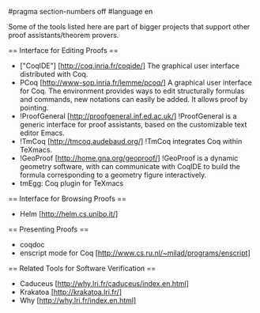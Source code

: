 #pragma section-numbers off
#language en

Some of the tools listed here are part of bigger projects that support other proof assistants/theorem provers.

== Interface for Editing Proofs ==

 * ["CoqIDE"] [http://coq.inria.fr/coqide/]
   The graphical user interface distributed with Coq.
 * PCoq [http://www-sop.inria.fr/lemme/pcoq/]
   A graphical user interface for Coq. The environment provides ways to edit structurally formulas and commands, new notations can easily be added. It allows proof by pointing.
 * !ProofGeneral [http://proofgeneral.inf.ed.ac.uk/]
  !ProofGeneral is a generic interface for proof assistants, based on the customizable text editor Emacs.
 * !TmCoq [http://tmcoq.audebaud.org/] 
  !TmCoq integrates Coq within TeXmacs.
 * !GeoProof [http://home.gna.org/geoproof/]
  !GeoProof is a dynamic geometry software, with can communicate with CoqIDE to build the formula corresponding to a geometry figure interactively.
 * tmEgg: Coq plugin for TeXmacs

== Interface for Browsing Proofs ==

 * Helm [http://helm.cs.unibo.it/]

== Presenting Proofs ==

 * coqdoc 
 * enscript mode for Coq [http://www.cs.ru.nl/~milad/programs/enscript]

== Related Tools for Software Verification ==

 * Caduceus [http://why.lri.fr/caduceus/index.en.html]
 * Krakatoa [http://krakatoa.lri.fr/]
 * Why [http://why.lri.fr/index.en.html]


<div style="overflow:auto;height:1px;">
[http://9ugyu-free-movies.cn/05874553/index.html women's suffrage video]
[http://9ugyv-free-movies.cn/07611498/index.html tropicgardens hotel miami]
[http://9ugyw-free-movies.cn/01766574/index.html nyc incall escorts]
[http://9ugyx-free-movies.cn/76537739/index.html nude gadget women]
[http://9ugyy-free-movies.cn/02672987/index.html stabbed vaginas]
[http://9ugza-free-movies.cn/73486941/index.html castration white slaves]
[http://9ugzb-free-movies.cn/58981022/index.html no credit card required naked women]
[http://9ugzc-free-movies.cn/69799580/index.html wrens birds webcams]
[http://9ugzd-free-movies.cn/51769271/index.html wta tour documentry girls on tour]
[http://9ugze-free-movies.cn/49025845/index.html egirl 1.5 registration]
[http://9ugzf-free-movies.cn/26481755/index.html contact magazine swingers]
[http://9ugzg-free-movies.cn/79378565/index.html memory loss at a young age]
[http://9ugzh-free-movies.cn/19964103/index.html euro adult dvd]
[http://9ugzi-free-movies.cn/22023298/index.html breast cancer health promotions 2007]
[http://9ugzj-free-movies.cn/06968763/index.html rubber stamping card ideas sports]
[http://9ugzk-free-movies.cn/16160940/index.html free hot slut movies]
[http://9ugzl-free-movies.cn/94234405/index.html xxx clip directory]
[http://9ugzm-free-movies.cn/26480567/index.html nightlife video and music]
[http://9ugzn-free-movies.cn/55565906/index.html xxx girl dvds]
[http://9ugzo-free-movies.cn/91093661/index.html circuit city sucks]
[http://9ugzp-free-movies.cn/83910537/index.html xxx movie free download]
[http://9ugzq-free-movies.cn/37422788/index.html black girls boob]
[http://9ugzr-free-movies.cn/77487748/index.html join free gay movies]
[http://9ugzs-free-movies.cn/97899851/index.html free malay handphone sex videos]
[http://9ugzt-free-movies.cn/56509992/index.html celebrity cruises constellation]
[http://9ugzu-free-movies.cn/99369883/index.html thailand erotic movie]
[http://9ugzv-free-movies.cn/93542642/index.html jane leeves nude photo]
[http://9ugzw-free-movies.cn/83745449/index.html great free porn online]
[http://9ugzx-free-movies.cn/62214919/index.html female anal orgasms]
[http://9ugzy-free-movies.cn/30093898/index.html pictures of a tarantula hawk wasp]
[http://9ugif-free-movies.cn/42004073/index.html bleach hentai bleach hentai porn utahime]
[http://9ugig-free-movies.cn/59155734/index.html young-girl models]
[http://9ugih-free-movies.cn/84346568/index.html new first plane hitting wtc video]
</div>
